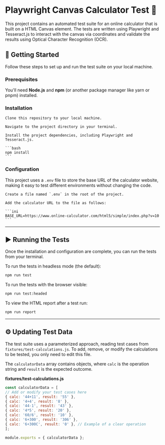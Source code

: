 # Playwright Canvas Calculator Test 🧪

This project contains an automated test suite for an online calculator that is built on a HTML Canvas element. The tests are written using Playwright and Tesseract.js to interact with the canvas via coordinates and validate the results using Optical Character Recognition (OCR).

## 🚀 Getting Started

Follow these steps to set up and run the test suite on your local machine.

### Prerequisites

You'll need **Node.js** and **npm** (or another package manager like yarn or pnpm) installed.

### Installation

    Clone this repository to your local machine.

    Navigate to the project directory in your terminal.

    Install the project dependencies, including Playwright and Tesseract.js.

    ```bash
    npm install
    ```

### Configuration

This project uses a `.env` file to store the base URL of the calculator website, making it easy to test different environments without changing the code.

    Create a file named `.env` in the root of the project.

    Add the calculator URL to the file as follows:

    ```ini
    BASE_URL=https://www.online-calculator.com/html5/simple/index.php?v=10
    ```

---

## ▶️ Running the Tests

Once the installation and configuration are complete, you can run the tests from your terminal.

To run the tests in headless mode (the default):

```bash
npm run test
```

To run the tests with the browser visible:

```bash
npm run test:headed
```

To view the HTML report after a test run:

```bash
npm run report
```

---

## ⚙️ Updating Test Data

The test suite uses a parameterized approach, reading test cases from `fixtures/test-calculations.js`. To add, remove, or modify the calculations to be tested, you only need to edit this file.

The `calculatorData` array contains objects, where `calc` is the operation string and `result` is the expected outcome.

**fixtures/test-calculations.js**
```javascript
const calculatorData = [
// Add or modify your test cases here
{ calc: '44+11', result: '55' },
{ calc: '4+4', result: '8' },
{ calc: '44-1', result: '43' },
{ calc: '4*5', result: '20' },
{ calc: '60/6', result: '10' },
{ calc: '6+300', result: '306' },
{ calc: '6+300C', result: '0' }, // Example of a clear operation
];

module.exports = { calculatorData };
```